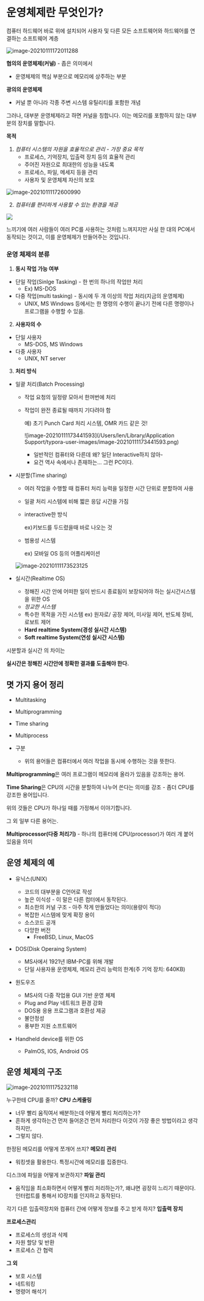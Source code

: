 # 운영체제란 무엇인가?

컴퓨터 하드웨어 바로 위에 설치되어 사용자 및 다른 모든 소프트웨어와 하드웨어를 연결하는 소프트웨어 계층

![image-20210111172011288](https://tva1.sinaimg.cn/large/008eGmZEgy1gmjtwhatiij30l00bsjtz.jpg)

**협의의 운영체제(커널)** - 좁은 의미에서

- 운영체제의 핵심 부분으로 메모리에 상주하는 부분

**광의의 운영체제**

- 커널 뿐 아니라 각종 주변 시스템 유틸리티를 포함한 개념



그러나, 대부분 운영체제라고 하면 커널을 칭합니다. 이는 메모리를 포함하지 않는 대부분의 장치를 말합니다.

**목적**

1. *컴퓨터 시스템의 자원을 효율적으로 관리 - 가장 중요 목적*
   - 프로세스, 기억장치, 입출력 장치 등의 효율적 관리
   - 주어진 자원으로 최대한의 성능을 내도록
   - 프로세스, 파일, 메세지 등을 관리
   - 사용자 및 운영체제 자신의 보호

![image-20210111172600990](https://tva1.sinaimg.cn/large/008eGmZEgy1gmju2hubrrj30vc0esqdl.jpg)

2. *컴퓨터를 편리하게 사용할 수 있는 환경을 제공*

![](https://tva3.sinaimg.cn/large/006tNc79gy1fmbhqsfz8lj314y0uge3t.jpg)

 느끼기에 여러 사람들이 여러 PC를 사용하는 것처럼 느껴지지만 사실 한 대의 PC에서 동작되는 것이고, 이를 운영체제가 만들어주는 것입니다.



### 운영 체제의 분류

1. **동시 작업 가능 여부**

- 단일 작업(Sinlge Tasking) - 한 번의 하나의 작업만 처리
  - Ex) MS-DOS
- 다중 작업(multi tasking) - 동시에 두 개 이상의 작업 처리(지금의 운영체제)
  - UNIX, MS Windows 등에서는 한 명령의 수행이 끝나기 전에 다른 명령이나 프로그램을 수행할 수 있음.
    

2. **사용자의 수**

- 단일 사용자
  - MS-DOS, MS Windows
- 다중 사용자
  - UNIX, NT server
    

3. **처리 방식**

- 일괄 처리(Batch Processing)

  - 작업 요청의 일정량 모아서 한꺼번에 처리

  - 작업이 완전 종료될 때까지 기다려야 함

    예) 초기 Punch Card 처리 시스템, OMR 카드 같은 것!

    ![image-20210111173441593](/Users/len/Library/Application Support/typora-user-images/image-20210111173441593.png)
    
    - 일반적인 컴퓨터와 다른데 왜? 일단 Interactive하지 않아-
    - 요건 역사 속에서나 존재하는... 그런 PC이다.

- 시분할(Time sharing)

  - 여러 작업을 수행할 때 컴퓨터 처리 능력을 일정한 시간 단위로 분할하여 사용

  - 일괄 처리 시스템에 비해 짧은 응답 시간을 가짐

  - interactive한 방식

    ex)키보드를 두드렸을때 바로 나오는 것

  - 범용성 시스템

    ex) 모바일 OS 등의 어플리케이션

  ![image-20210111173523125](https://tva1.sinaimg.cn/large/008eGmZEgy1gmjuc8jrlwj30om0bujwb.jpg)

- 실시간(Realtime OS)

  - 정해진 시간 안에 어떠한 일이 반드시 종료됨이 보장되어야 하는 실시간시스템을 위한 OS
  - *정교한 시스템*
  - 특수한 목적을 가진 시스템
    ex) 원자로/ 공장 제어, 미사일 제어, 반도체 장비, 로보트 제어
  - **Hard realtime System(경성 실시간 시스템)**
  - **Soft realtime System(연성 실시간 시스템)**



시분할과 실시간 의 차이는  

**실시간은 정해진 시간안에 정확한 결과를 도출해야 한다.**





## 몃 가지 용어 정리

- Multitasking
- Multiprogramming
- Time sharing
- Multiprocess

- 구분  
  - 위의 용어들은 컴퓨터에서 여러 작업을 동시에 수행하는 것을 뜻한다.
    

**Multiprogramming**은 여러 프로그램이 메모리에 올라가 있음을 강조하는 용어. 

**Time Sharing**은 CPU의 시간을 분할하여 나누어 쓴다는 의미를 강조 - 좀더 CPU를 강조한 용어입니다.

위의 것들은 CPU가 하나일 때를 가정해서 이야기합니다.

그 외 일부 다른 용어는.

**Multiprocessor(다중 처리기)** - 하나의 컴퓨터에 CPU(processor)가 여러 개 붙어 있음을 의미



## 운영 체제의 예

- 유닉스(UNIX)
  - 코드의 대부분을 C언어로 작성
  - 높은 이식성 - 이 말은 다른 컴터에서 동작된다.
  - 최소한의 커널 구조 - 아주 작게 만들었다는 의미(용량이 적다)
  - 복잡한 시스템에 맞게 확장 용이
  - 소스코드 공개
  - 다앙한 버전
    - FreeBSD, Linux, MacOS
- DOS(Disk Operaing System)
  - MS사에서 1921년 IBM-PC를 위해 개발
  - 단일 사용자용 운영체제, 메모리 관리 능력의 한계(주 기억 장치: 640KB)
- 원도우즈
  - MS사의 다중 작업용 GUI 기반 운영 체제
  - Plug and Play 네트워크 환경 강화
  - DOS용 응용 프로그램과 호환성 제공
  - 불안정성
  - 풍부한 지원 소프트웨어
- Handheld device를 위한 OS
  
  - PalmOS, IOS, Android OS
  
  



## 운영 체제의 구조

![image-20210111175232118](https://tva1.sinaimg.cn/mw1024/008eGmZEgy1gmjuu2vfhlj30fe0hwq53.jpg)

누구한테 CPU를 줄까? **CPU 스케줄링**

- 너무 빨리 움직여서 배분하는데 어떻게 빨리 처리하는가?
- 흔하게 생각하는건 먼저 들어온건 먼저 처리한다 이것이 가장 좋은 방법이라고 생각하지만,
- 그렇지 않다.

한정된 메모리를 어떻게 쪼개어 쓰지? **메모리 관리** 

- 워킹셋을 활용한다. 특정시간에 메모리를 집중한다.

디스크에 파일을 어떻게 보관하지? **파일 관리**

- 움직임을 최소화하면서 어떻게 빨리 처리하는가?, 왜냐면 굉장히 느리기 때문이다. 인터럽트를 통해서 IO장치를 인지하고 동작된다.

각기 다른 입출력장치와 컴퓨터 간에 어떻게 정보를 주고 받게 하지? **입출력 장치**



**프로세스관리**

- 프로세스의 생성과 삭제
- 자원 할당 및 반환
- 프로세스 간 협력

**그 외**

- 보호 시스템
- 네트워킹
- 명령어 해석기